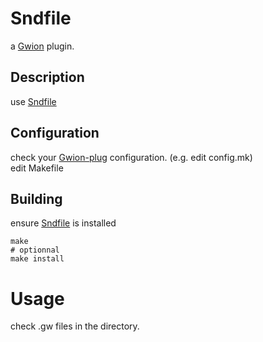 # Sndfile
  a [Gwion](https://github.com/fennecdjay/Gwion) plugin.  
## Description
use [Sndfile](https://github.com/.../Sndfile)
## Configuration
check your [Gwion-plug](https://github.com/fennecdjay/Gwion-plug) configuration. (e.g. edit config.mk)  
edit Makefile
## Building
ensure [Sndfile](https://github.com/.../Sndfile) is installed
```
make
# optionnal
make install
```
# Usage
check .gw files in the directory.
